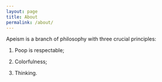 ```yaml
---
layout: page
title: About
permalink: /about/
---
```


Apeism is a branch of philosophy with three crucial principles:

1. Poop is respectable;

2. Colorfulness;

3. Thinking.


